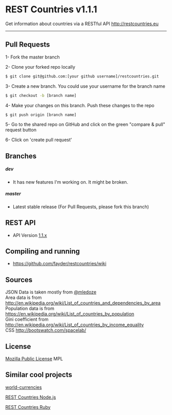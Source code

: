 REST Countries v1.1.1
=====================

Get information about countries via a RESTful API http://restcountries.eu

----------

Pull Requests
---------
1- Fork the master branch

2- Clone your forked repo locally
```sh
$ git clone git@github.com:[your github username]/restcountries.git
```
3- Create a new branch. You could use your username for the branch name
```sh
$ git checkout -b [branch name]
```
4- Make your changes on this branch. Push these changes to the repo 
```sh 
$ git push origin [branch name]
```
5- Go to the shared repo on GitHub and click on the green "compare & pull" request button

6- Click on 'create pull request'

Branches
---------
##### dev
* It has new features I'm working on. It might be broken. 

##### master
* Latest stable release (For Pull Requests, please fork this branch)

REST API
---------
* API Version [1.1.x]

Compiling and running
---------
* https://github.com/fayder/restcountries/wiki

Sources
---------
JSON Data is taken mostly from [@mledoze] <br />
Area data is from http://en.wikipedia.org/wiki/List_of_countries_and_dependencies_by_area <br />
Population data is from https://en.wikipedia.org/wiki/List_of_countries_by_population <br />
Gini coefficient from http://en.wikipedia.org/wiki/List_of_countries_by_income_equality <br />
CSS http://bootswatch.com/spacelab/

License
---------
[Mozilla Public License] MPL

Similar cool projects
---------------
[world-currencies]

[REST Countries Node.js]

[REST Countries Ruby]

[@mledoze]: https://github.com/mledoze/countries
[1.1.x]: https://github.com/fayder/restcountries/wiki/API-1.1.x
[0.10.x]: https://github.com/fayder/restcountries/wiki/API-0.10
[Mozilla Public License]: http://www.mozilla.org/MPL/
[Tinatapi]: http://api.tinata.co.uk/
[world-currencies]: https://github.com/wiredmax/world-currencies
[REST Countries Node.js]: https://github.com/aredo/restcountries
[REST Countries Ruby]: https://github.com/davidesantangelo/restcountry
